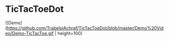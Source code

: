 # TicTacToeDot

![Demo](https://github.com/TrabelsiAchraf/TicTacToeDot/blob/master/Demo%20Video/Demo-TicTacToe.gif | height=100)
